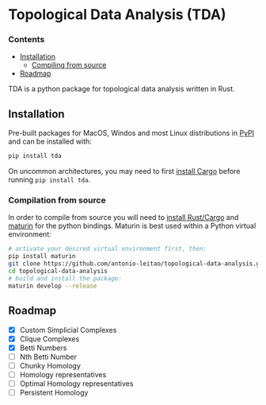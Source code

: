 # Topological Data Analysis (TDA)

### Contents
- [Installation](#installation)
  - [Compiling from source](#compilation-from-source)  
- [Roadmap](#roadmap)

TDA is a python package for topological data analysis written in Rust.

## Installation

Pre-built packages for MacOS, Windos and most Linux distributions in [PyPI](https://pypi.org/project/tda/) and can be installed with:

```sh
pip install tda
```
On uncommon architectures, you may need to first
[install Cargo](https://doc.rust-lang.org/cargo/getting-started/installation.html) before running `pip install tda`.

### Compilation from source

In order to compile from source you will need to [install Rust/Cargo](https://doc.rust-lang.org/cargo/getting-started/installation.html) and [maturin](https://github.com/PyO3/maturin#maturin) for the python bindings.
Maturin is best used within a Python virtual environment:

```sh
# activate your desired virtual environment first, then:
pip install maturin
git clone https://github.com/antonio-leitao/topological-data-analysis.git
cd topological-data-analysis
# build and install the package:
maturin develop --release
```

## Roadmap

- [x] Custom Simplicial Complexes
- [x] Clique Complexes
- [x] Betti Numbers
- [ ] Nth Betti Number
- [ ] Chunky Homology
- [ ] Homology representatives
- [ ] Optimal Homology representatives
- [ ] Persistent Homology
